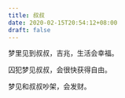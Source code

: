 ```yaml
---
title: 叔叔
date: 2020-02-15T20:54:12+08:00
draft: false
---
```


梦里见到叔叔，吉兆，生活会幸福。

囚犯梦见叔叔，会很快获得自由。

梦见和叔叔吵架，会发财。